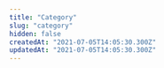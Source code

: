 ```yaml
---
title: "Category"
slug: "category"
hidden: false
createdAt: "2021-07-05T14:05:30.300Z"
updatedAt: "2021-07-05T14:05:30.300Z"
---
```

